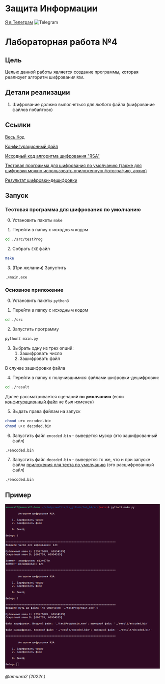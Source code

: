 # Защита Информации

 [Я в Телеграм](https://t.me/amunra2) <img src="https://img.icons8.com/external-tal-revivo-shadow-tal-revivo/344/external-telegram-is-a-cloud-based-instant-messaging-and-voice-over-ip-service-logo-shadow-tal-revivo.png" alt="Telegram" width=15>

# Лабораторная работа №4

## Цель

Целью данной работы является создание программы, которая реализует алгоритм шифрования `RSA`.

## Детали реализации

1. Шифрование должно выполняться для _любого_ файла (шифрование файлов побайтово)

## Ссылки

[Весь Код](./src)

[Конфигурационный файл](./src/config.py)

[Исходный код алгоритма шифрования "RSA"](./src/rsa.py)

[Тестовая программа для шифрования по умолчанию (также для шифровки можно использовать приложенную фотографию, архив)](./src/testProg/)

[Результат шифровки-дешифровки](./src/result/)


## Запуск

### Тестовая программа для шифрования по умолчанию

0. Установить пакеты `make`

1. Перейти в папку с исходным кодом
   
```bash
cd ./src/testProg
```

2. Собрать `EXE` файл
   
```bash
make
```

3. (При желании) Запустить

```bash
./main.exe
```


### Основное приложение

0. Установить пакеты `python3`

1. Перейти в папку с исходным кодом
   
```bash
cd ./src
```

2. Запустить программу
   
```bash
python3 main.py
```

3. Выбрать одну из трех опций:
   1. Зашифровать число
   2. Зашифровать файл

В случае зашифровки файла

4. Перейти в папку с получившимися файлами шифровки-дешифровки:

```bash
cd ./result
```

Далее рассматривается сценарий __по умолчанию__ (если [конфигурационный файл](./src/config.py) не был изменен)

5. Выдать права файлам на запуск
   
```bash
chmod u+x encoded.bin
chmod u+x decoded.bin
```

6. Запустить файл `encoded.bin` - выведется мусор (это зашифрованный файл)

```bash
./encoded.bin
```

7. Запустить файл `decoded.bin` - выведется то же, что и при запуске файла [приложения для теста по умолчанию](./src/testProg/) (это расшифрованный файл)

```bash
./encoded.bin
```


## Пример

<img src="./img/example.png"/>

_@amunra2 (2022г.)_
